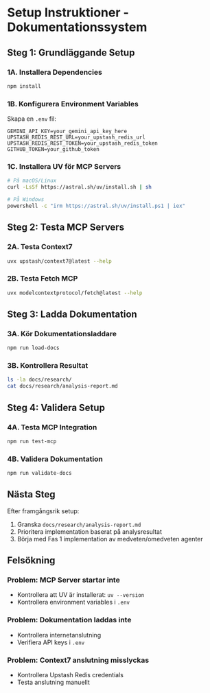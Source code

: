 # Setup Instruktioner - Dokumentationssystem

## Steg 1: Grundläggande Setup

### 1A. Installera Dependencies
```bash
npm install
```

### 1B. Konfigurera Environment Variables
Skapa en `.env` fil:
```
GEMINI_API_KEY=your_gemini_api_key_here
UPSTASH_REDIS_REST_URL=your_upstash_redis_url
UPSTASH_REDIS_REST_TOKEN=your_upstash_redis_token
GITHUB_TOKEN=your_github_token
```

### 1C. Installera UV för MCP Servers
```bash
# På macOS/Linux
curl -LsSf https://astral.sh/uv/install.sh | sh

# På Windows
powershell -c "irm https://astral.sh/uv/install.ps1 | iex"
```

## Steg 2: Testa MCP Servers

### 2A. Testa Context7
```bash
uvx upstash/context7@latest --help
```

### 2B. Testa Fetch MCP
```bash
uvx modelcontextprotocol/fetch@latest --help
```

## Steg 3: Ladda Dokumentation

### 3A. Kör Dokumentationsladdare
```bash
npm run load-docs
```

### 3B. Kontrollera Resultat
```bash
ls -la docs/research/
cat docs/research/analysis-report.md
```

## Steg 4: Validera Setup

### 4A. Testa MCP Integration
```bash
npm run test-mcp
```

### 4B. Validera Dokumentation
```bash
npm run validate-docs
```

## Nästa Steg

Efter framgångsrik setup:
1. Granska `docs/research/analysis-report.md`
2. Prioritera implementation baserat på analysresultat
3. Börja med Fas 1 implementation av medveten/omedveten agenter

## Felsökning

### Problem: MCP Server startar inte
- Kontrollera att UV är installerat: `uv --version`
- Kontrollera environment variables i `.env`

### Problem: Dokumentation laddas inte
- Kontrollera internetanslutning
- Verifiera API keys i `.env`

### Problem: Context7 anslutning misslyckas
- Kontrollera Upstash Redis credentials
- Testa anslutning manuellt